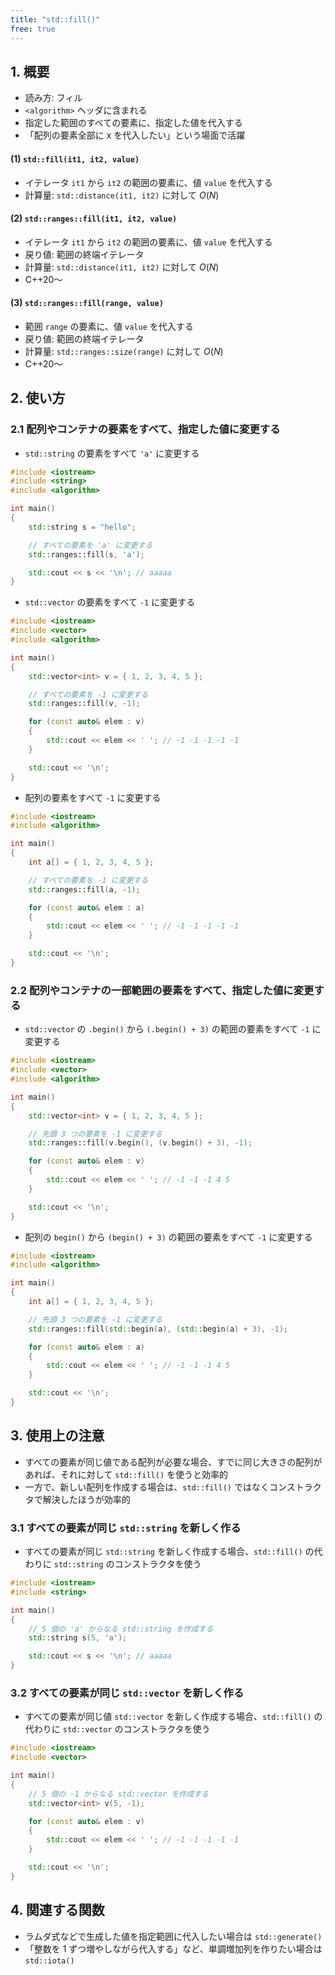 ```yaml
---
title: "std::fill()"
free: true
---
```


## 1. 概要
- 読み方: フィル
- `<algorithm>` ヘッダに含まれる
- 指定した範囲のすべての要素に、指定した値を代入する
- 「配列の要素全部に x を代入したい」という場面で活躍

#### (1) `std::fill(it1, it2, value)`
- イテレータ `it1` から `it2` の範囲の要素に、値 `value` を代入する
- 計算量: `std::distance(it1, it2)` に対して $O(N)$

#### (2) `std::ranges::fill(it1, it2, value)`
- イテレータ `it1` から `it2` の範囲の要素に、値 `value` を代入する
- 戻り値: 範囲の終端イテレータ
- 計算量: `std::distance(it1, it2)` に対して $O(N)$
- C++20～

#### (3) `std::ranges::fill(range, value)`
- 範囲 `range` の要素に、値 `value` を代入する
- 戻り値: 範囲の終端イテレータ
- 計算量: `std::ranges::size(range)` に対して $O(N)$
- C++20～


## 2. 使い方

### 2.1 配列やコンテナの要素をすべて、指定した値に変更する
- `std::string` の要素をすべて `'a'` に変更する

```cpp
#include <iostream>
#include <string>
#include <algorithm>

int main()
{
	std::string s = "hello";

	// すべての要素を 'a' に変更する
	std::ranges::fill(s, 'a');

	std::cout << s << '\n'; // aaaaa
}
```

- `std::vector` の要素をすべて `-1` に変更する

```cpp
#include <iostream>
#include <vector>
#include <algorithm>

int main()
{
	std::vector<int> v = { 1, 2, 3, 4, 5 };

	// すべての要素を -1 に変更する
	std::ranges::fill(v, -1);

	for (const auto& elem : v)
	{
		std::cout << elem << ' '; // -1 -1 -1 -1 -1
	}

	std::cout << '\n';
}
```

- 配列の要素をすべて `-1` に変更する

```cpp
#include <iostream>
#include <algorithm>

int main()
{
	int a[] = { 1, 2, 3, 4, 5 };

	// すべての要素を -1 に変更する
	std::ranges::fill(a, -1);

	for (const auto& elem : a)
	{
		std::cout << elem << ' '; // -1 -1 -1 -1 -1
	}

	std::cout << '\n';
}
```

### 2.2 配列やコンテナの一部範囲の要素をすべて、指定した値に変更する
- `std::vector` の `.begin()` から `(.begin() + 3)` の範囲の要素をすべて `-1` に変更する

```cpp
#include <iostream>
#include <vector>
#include <algorithm>

int main()
{
	std::vector<int> v = { 1, 2, 3, 4, 5 };

	// 先頭 3 つの要素を -1 に変更する
	std::ranges::fill(v.begin(), (v.begin() + 3), -1);

	for (const auto& elem : v)
	{
		std::cout << elem << ' '; // -1 -1 -1 4 5
	}

	std::cout << '\n';
}
```

- 配列の `begin()` から `(begin() + 3)` の範囲の要素をすべて `-1` に変更する

```cpp
#include <iostream>
#include <algorithm>

int main()
{
	int a[] = { 1, 2, 3, 4, 5 };

	// 先頭 3 つの要素を -1 に変更する
	std::ranges::fill(std::begin(a), (std::begin(a) + 3), -1);

	for (const auto& elem : a)
	{
		std::cout << elem << ' '; // -1 -1 -1 4 5
	}

	std::cout << '\n';
}
```


## 3. 使用上の注意
- すべての要素が同じ値である配列が必要な場合、すでに同じ大きさの配列があれば、それに対して `std::fill()` を使うと効率的
- 一方で、新しい配列を作成する場合は、`std::fill()` ではなくコンストラクタで解決したほうが効率的

### 3.1 すべての要素が同じ `std::string` を新しく作る
- すべての要素が同じ `std::string` を新しく作成する場合、`std::fill()` の代わりに `std::string` のコンストラクタを使う

```cpp
#include <iostream>
#include <string>

int main()
{
	// 5 個の 'a' からなる std::string を作成する
	std::string s(5, 'a');

	std::cout << s << '\n'; // aaaaa
}
```

### 3.2 すべての要素が同じ `std::vector` を新しく作る
- すべての要素が同じ値 `std::vector` を新しく作成する場合、`std::fill()` の代わりに `std::vector` のコンストラクタを使う

```cpp
#include <iostream>
#include <vector>

int main()
{
	// 5 個の -1 からなる std::vector を作成する
	std::vector<int> v(5, -1);

	for (const auto& elem : v)
	{
		std::cout << elem << ' '; // -1 -1 -1 -1 -1
	}

	std::cout << '\n';
}
```

## 4. 関連する関数
- ラムダ式などで生成した値を指定範囲に代入したい場合は `std::generate()`
- 「整数を 1 ずつ増やしながら代入する」など、単調増加列を作りたい場合は `std::iota()`
